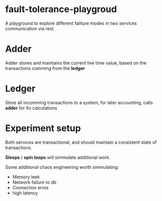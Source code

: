 # fault-tolerance-playgroud

A playground to explore different failture modes in two services communication via rest.

# Adder

Adder stores and maintains the current live time value, based on the transactions comming from the **ledger**

# Ledger

Store all incomming transactions to a system, for later accounting, calls **adder** for ltv calculations

# Experiment setup

Both services are transactional, and should maintain a consistent state of transactions.

**Sleeps** / **spin loops** will simmulate additional work.

Some additional chaos engineering worth simmulating:

- Memory leek
- Network failure to db
- Connection erros
- high latency
